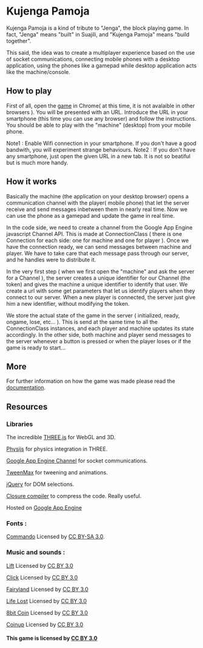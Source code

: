 Kujenga Pamoja
============

Kujenga Pamoja is a kind of tribute to "Jenga", the block playing game. In fact, "Jenga" means "built" in Suajili, and "Kujenga Pamoja" means "build together".

This said, the idea was to create a multiplayer experience based on the use of socket communications, connecting mobile phones with a desktop application, using the phones like a gamepad while desktop application acts like the machine/console. 

How to play
--------------
First of all, open the [game](http://2.kujenga-pamoja.appspot.com) in Chrome( at this time, it is not avalaible in other browsers ). You will be presented with an URL. Introduce the URL in your smartphone (this time you can use any browser) and follow the instructions. You should be able to play with the "machine" (desktop) from your mobile phone.

Note1 : Enable Wifi connection in your smartphone. If you don't have a good bandwith, you will experiment strange behaviours.
Note2 : If you don't have any smartphone, just open the given URL in a new tab. It is not so beatiful but is much more handy.

How it works
--------------
Basically the machine (the application on your desktop browser) opens a communication channel with the player( mobile phone) that let the server receive and send messages inbetween them in nearly real time. Now we can use the phone as a gamepad and update the game in real time.

In the code side, we need to create a channel from the Google App Engine javascript Channel API. This is made at ConnectionClass ( there is one Connection for each side: one for machine and one for player ). Once we have the connection ready, we can send messages between machine and player. We have to take care that each message pass through our server, and he handles were to distribute it. 

In the very first step ( when we first open the "machine" and ask the server for a Channel ), the server creates a unique identifier for our Channel (the token) and gives the machine a unique identifier to identify that user. We create a url with some get parameters that let us identify players when they connect to our server. When a new player is connected, the server just give him a new identifier, without modifying the token. 

We store the actual state of the game in the server ( initialized, ready, ongame, lose, etc... ). This is send at the same time to all the ConnectionClass instances, and each player and machine updates its state accordingly. In the other side, both machine and player send messages to the server whenever a button is pressed or when the player loses or if the game is ready to start...

More 
--------------
For further information on how the game was made please read the [documentation](http://2.kujenga-pamoja.appspot.com/docs/docs.html).

Resources
---------
### Libraries
The incredible [THREE.js](http://threejs.org/) for WebGL and 3D.

[Physijs](http://chandlerprall.github.io/Physijs/) for physics integration in THREE.

[Google App Engine Channel](https://developers.google.com/appengine/docs/python/channel/) for socket communications.

[TweenMax](http://www.greensock.com/tag/javascript/) for tweening and animations.

[jQuery](http://jquery.com/) for DOM selections.

[Closure compiler](https://developers.google.com/closure/compiler/) to compress the code. Really useful.

Hosted on [Google App Engine](https://developers.google.com/appengine/)

### Fonts :
[Commando](http://www.fontsquirrel.com/fonts/Commando) Licensed by [CC BY-SA 3.0](http://creativecommons.org/licenses/by-nc-sa/3.0/).

### Music and sounds :
[Lift](http://www.flashkit.com/soundfx/Interfaces/Blips/Lift_Me_-Vyachesl-8596/index.php) Licensed by [CC BY 3.0](http://creativecommons.org/licenses/by/3.0/)

[Click](http://www.flashkit.com/soundfx/Interfaces/Clink-Intermed-476/index.php) Licensed by [CC BY 3.0](http://creativecommons.org/licenses/by/3.0/)

[Fairyland](http://www.freesound.org/people/AlienXXX/sounds/82328/) Licensed by [CC BY 3.0](http://creativecommons.org/licenses/by/3.0/)

[Life Lost](http://www.freesound.org/people/noirenex/sounds/159408/) Licensed by [CC BY 3.0](http://creativecommons.org/licenses/by/3.0/)

[8bit Coin](http://www.freesound.org/people/timgormly/sounds/170147/) Licensed by [CC BY 3.0](http://creativecommons.org/licenses/by/3.0/)

[Coinup](http://www.freesound.org/people/mattwasser/sounds/58919/) Licensed by [CC BY 3.0](http://creativecommons.org/licenses/by/3.0/)

#### This game is licensed by [CC BY 3.0](http://creativecommons.org/licenses/by/3.0/)